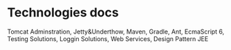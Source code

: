 # Technologies docs
 Tomcat Adminstration, Jetty&Underthow, Maven, Gradle, Ant, EcmaScript 6, Testing Solutions, Loggin Solutions, Web Services, Design Pattern JEE
